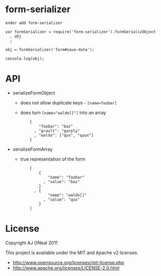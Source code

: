 form-serializer
===

    ender add form-serializer

    var formSerializer = require('form-serializer').formSerializObject
      , obj
      ;

    obj = formSerializer('form#save-data');

    console.log(obj);

API
===

  * serializeFormObject
    * does not allow duplicate keys - `[name=foobar]`
    * does turn `[name="waldo[]"]` into an array

              {
                  "foobar": "baz"
                , "grault": "garply"
                , "waldo": ["qux", "quux"]
              }

  * serializeFormArray
    * true representation of the form

              [
                  {
                      "name": "foobar"
                    , "value": "baz"
                  }
                , {
                      "name": "waldo[]"
                    , "value": "qux"
                  }
              ]

License
===

Copyright AJ ONeal 2011

This project is available under the MIT and Apache v2 licenses.

  * http://www.opensource.org/licenses/mit-license.php
  * http://www.apache.org/licenses/LICENSE-2.0.html
